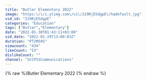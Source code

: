 ```yaml
---
title: "Butler Elementary 2022"
image: "https:\/\/i.ytimg.com\/vi\/219RjE5dgpE\/hqdefault.jpg"
vid_id: "219RjE5dgpE"
categories: "Education"
tags: ["Butler","Elementary"]
date: "2022-01-30T01:43:11+03:00"
vid_date: "2022-01-29T13:00:03Z"
duration: "PT2M59S"
viewcount: "434"
likeCount: "53"
dislikeCount: ""
channel: "SCCPSSCommunications"
---
```

{% raw %}Butler Elementary 2022 {% endraw %}
